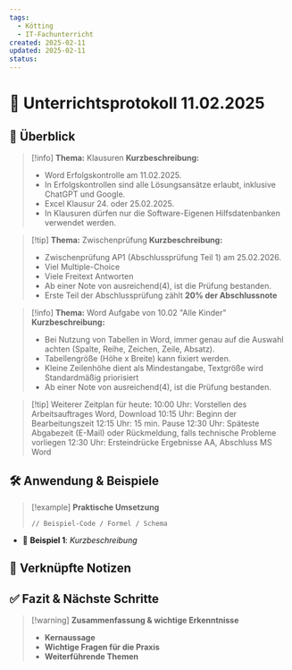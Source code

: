 ```yaml
---
tags:
  - Kötting
  - IT-Fachunterricht
created: 2025-02-11
updated: 2025-02-11
status:
---
```


# 📝 Unterrichtsprotokoll 11.02.2025

## 📌 Überblick
> [!info] **Thema:**  Klausuren
> **Kurzbeschreibung:**  
> - Word Erfolgskontrolle am 11.02.2025.
> - In Erfolgskontrollen sind alle Lösungsansätze erlaubt, inklusive ChatGPT und Google.
> - Excel Klausur 24. oder 25.02.2025.
> - In Klausuren dürfen nur die Software-Eigenen Hilfsdatenbanken verwendet werden.

> [!tip] **Thema:**  Zwischenprüfung
> **Kurzbeschreibung:**  
> - Zwischenprüfung AP1 (Abschlussprüfung Teil 1) am 25.02.2026.
> - Viel Multiple-Choice
> - Viele Freitext Antworten
> - Ab einer Note von ausreichend(4), ist die Prüfung bestanden. 
> - Erste Teil der Abschlussprüfung zählt **20% der Abschlussnote**

> [!info] **Thema:**  Word Aufgabe von 10.02 "Alle Kinder"
> **Kurzbeschreibung:**
> - Bei Nutzung von Tabellen in Word, immer genau auf die Auswahl achten (Spalte, Reihe, Zeichen, Zeile, Absatz).
> - Tabellengröße (Höhe x Breite) kann fixiert werden.
> - Kleine Zeilenhöhe dient als Mindestangabe, Textgröße wird Standardmäßig priorisiert
> - Ab einer Note von ausreichend(4), ist die Prüfung bestanden. 

> [!tip] Weiterer Zeitplan für heute:
> 10:00 Uhr: Vorstellen des Arbeitsauftrages Word, Download
> 10:15 Uhr: Beginn der Bearbeitungszeit
> 12:15 Uhr: 15 min. Pause
> 12:30 Uhr: Späteste Abgabezeit (E-Mail) oder Rückmeldung, falls technische Probleme vorliegen
> 12:30 Uhr: Ersteindrücke Ergebnisse AA, Abschluss MS Word

## 🛠 Anwendung & Beispiele
> [!example] **Praktische Umsetzung**  
> ```language
> // Beispiel-Code / Formel / Schema
> ```
- 📌 **Beispiel 1**: *Kurzbeschreibung*

## 🔗 Verknüpfte Notizen

## ✅ Fazit & Nächste Schritte
> [!warning] **Zusammenfassung & wichtige Erkenntnisse**  
> - **Kernaussage**  
> - **Wichtige Fragen für die Praxis**  
> - **Weiterführende Themen**  